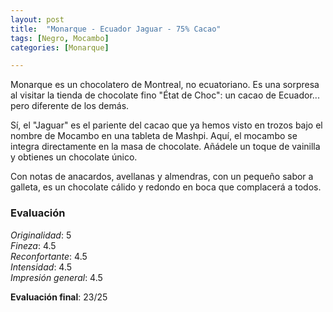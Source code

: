 ```yaml
---
layout: post
title:  "Monarque - Ecuador Jaguar - 75% Cacao"
tags: [Negro, Mocambo] 
categories: [Monarque]

---
```



Monarque es un chocolatero de Montreal, no ecuatoriano. Es una sorpresa al visitar la tienda de chocolate fino "État de Choc": un cacao de Ecuador... pero diferente de los demás.

Sí, el "Jaguar" es el pariente del cacao que ya hemos visto en trozos bajo el nombre de Mocambo en una tableta de Mashpi. Aquí, el mocambo se integra directamente en la masa de chocolate. Añádele un toque de vainilla y obtienes un chocolate único.

Con notas de anacardos, avellanas y almendras, con un pequeño sabor a galleta, es un chocolate cálido y redondo en boca que complacerá a todos.



### Evaluación

_Originalidad_: 5  
_Fineza_: 4.5  
_Reconfortante_: 4.5  
_Intensidad_: 4.5  
_Impresión general_: 4.5

**Evaluación final**: 23/25
